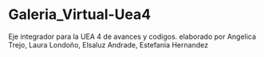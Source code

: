 # Galeria_Virtual-Uea4
Eje integrador para la UEA 4 de avances y codigos. elaborado por Angelica Trejo, Laura Londoño, Elsaluz Andrade, Estefania Hernandez
